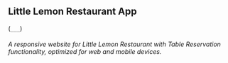 ## Little Lemon Restaurant App
(`___`)
###### A responsive website for Little Lemon Restaurant with Table Reservation functionality, optimized for web and mobile devices.
